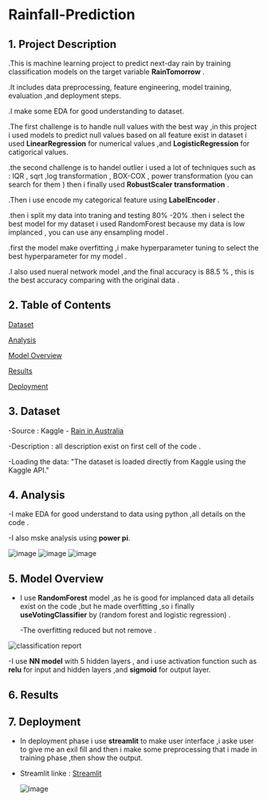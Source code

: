 # Rainfall-Prediction

## 1. Project Description

.This is machine learning project to predict next-day rain by training classification 
        models on the target variable **RainTomorrow** .

.It includes data preprocessing, feature engineering, model training, evaluation ,and 
        deployment steps.

.I make some EDA for good understanding to dataset.

.The first challenge is to handle null values with the best way ,in this project i used 
       models to predict null values based on all feature exist in dataset i used  **LinearRegression**
       for numerical values ,and **LogisticRegression** for catigorical values.
         
.the second challenge is to handel outlier i used a lot of techniques such as : IQR , 
       sqrt ,log transformation , BOX-COX , power transformation (you can search for them ) 
       then i finally used **RobustScaler transformation** .

.Then i use encode my categorical feature using **LabelEncoder** .

.then i split my data into traning and testing 80% -20% 
.then i select the best model for my dataset i used RandomForest because my data is low implanced ,
       you can use any ensampling model .

.first the model make overfitting ,i make hyperparameter tuning to select the best hyperparameter 
       for my model .

.I also used nueral network model ,and the final accuracy is 88.5 % , this is the best accuracy 
       comparing with the original data .

       
## 2. Table of Contents

 [Dataset](https://github.com/elnemr19/Rainfall-Prediction/blob/main/README.md#3-dataset)

[Analysis]()

[Model Overview](https://github.com/elnemr19/Rainfall-Prediction/blob/main/README.md#4-model-overview)

[Results](https://github.com/elnemr19/Rainfall-Prediction/blob/main/README.md#5-results)

[Deployment](https://github.com/elnemr19/Rainfall-Prediction/blob/main/README.md#7-deployment)

        
## 3. Dataset

-Source : Kaggle - [Rain in Australia](https://www.kaggle.com/datasets/jsphyg/weather-dataset-rattle-package)

-Description : all description exist on first cell of the code .

-Loading the data: "The dataset is loaded directly from Kaggle using the Kaggle API."


## 4. Analysis

-I make EDA for good understand to data using python ,all details on the code .

-I also mske analysis using **power pi**.

![image](https://github.com/user-attachments/assets/6700ab96-f8b8-430a-adfe-f7250590f2c5)
![image](https://github.com/user-attachments/assets/05d7cce1-d3de-45e8-b531-98a8416117e7)
![image](https://github.com/user-attachments/assets/36a15bf5-9340-4a67-a7af-8afbcbc6a0c8)


## 5. Model Overview

 - I use **RandomForest** model ,as he is good for implanced data all details exist on the code ,but
   he made overfitting ,so i finally **useVotingClassifier** by (random forest and logistic regression) .

   -The overfitting reduced but not remove .


![classification report](https://github.com/user-attachments/assets/9d5cd6f6-f7c0-4c55-a525-65e83f96549f)




 -I use **NN model** with 5 hidden layers , and i use activation function such as **relu** for input 
   and hidden layers ,and **sigmoid** for output layer.
   

## 6. Results




## 7. Deployment

- In deployment phase i use **streamlit** to make user interface ,i aske user to give me an exil fill
  and then i make some preprocessing that i made in training phase ,then show the output.

- Streamlit linke : [Streamlit](https://apprainnnmodel3-fhitponzgvyaehgjavwdzv.streamlit.app/)

  
  ![image](https://github.com/user-attachments/assets/97d6261b-40ac-45cb-9f93-036baa1335fa)




        
